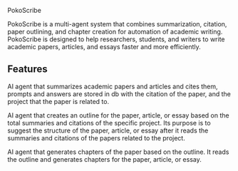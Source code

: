 PokoScribe

PokoScribe is a multi-agent system that combines summarization, citation, paper outlining, and chapter creation for automation of academic writing. PokoScribe is designed to help researchers, students, and writers to write academic papers, articles, and essays faster and more efficiently.

## Features
AI agent that summarizes academic papers and articles and cites them, prompts and answers are stored in db with the citation of the paper, and the project that the paper is related to.

AI agent that creates an outline for the paper, article, or essay based on the total summaries and citations of the specific project. Its purpose is to suggest the structure of the paper, article, or essay after it reads the summaries and citations of the papers related to the project.

AI agent that generates chapters of the paper based on the outline. It reads the outline and generates chapters for the paper, article, or essay.
